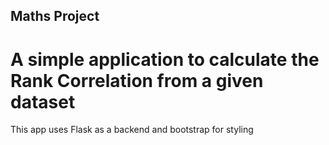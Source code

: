 ## Maths Project
# A simple application to calculate the Rank Correlation from a given dataset
This app uses Flask as a backend and bootstrap for styling

